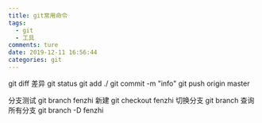 ```yaml
---
title: git常用命令
tags:
  - git
  - 工具
comments: ture
date: 2019-12-11 16:56:44
categories: git
---
```


git diff 差异
git status 
git add ./
git commit -m "info"
git push origin master

分支测试
git branch fenzhi 新建
git checkout fenzhi  切换分支
git branch 查询所有分支
git branch -D fenzhi
